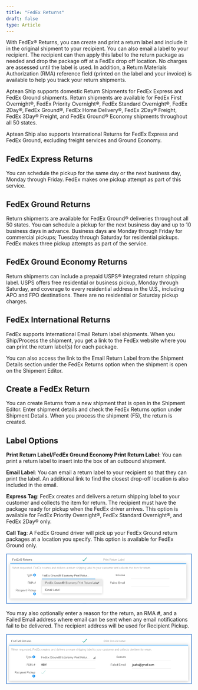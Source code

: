 ```yaml
---
title: "FedEx Returns"
draft: false
type: Article
---
```


With FedEx® Returns, you can create and print a return label and include it in the original shipment to your recipient. You can also email a label to your recipient. The recipient can then apply this label to the return package as needed and drop the package off at a FedEx drop off location. No charges are assessed until the label is used. In addition, a Return Materials Authorization (RMA) reference field (printed on the label and your invoice) is available to help you track your return shipments.

Aptean Ship supports domestic Return Shipments for FedEx Express and FedEx Ground shipments. Return shipments are available for FedEx First Overnight®, FedEx Priority Overnight®, FedEx Standard Overnight®, FedEx 2Day®, FedEx Ground®, FedEx Home Delivery®, FedEx 2Day® Freight, FedEx 3Day® Freight, and FedEx Ground® Economy shipments throughout all 50 states.

Aptean Ship also supports International Returns for FedEx Express and FedEx Ground, excluding freight services and Ground Economy.
## FedEx Express Returns


You can schedule the pickup for the same day or the next business day, Monday through Friday. FedEx makes one pickup attempt as part of this service.
## FedEx Ground Returns


Return shipments are available for FedEx Ground® deliveries throughout all 50 states. You can schedule a pickup for the next business day and up to 10 business days in advance. Business days are Monday through Friday for commercial pickups; Tuesday through Saturday for residential pickups. FedEx makes three pickup attempts as part of the service.
## FedEx Ground Economy Returns


Return shipments can include a prepaid USPS® integrated return shipping label. USPS offers free residential or business pickup, Monday through Saturday, and coverage to every residential address in the U.S., including APO and FPO destinations. There are no residential or Saturday pickup charges.
## FedEx International Returns


FedEx supports International Email Return label shipments. When you Ship/Process the shipment, you get a link to the FedEx website where you can print the return label(s) for each package.


You can also access the link to the Email Return Label from the Shipment Details section under the FedEx Returns option when the shipment is open on the Shipment Editor.
## Create a FedEx Return


You can create Returns from a new shipment that is open in the Shipment Editor. Enter shipment details and check the FedEx Returns option under Shipment Details. When you process the shipment (F5), the return is created.
## Label Options


**Print Return Label/FedEx Ground Economy Print Return Label**: You can print a return label to insert into the box of an outbound shipment.

**Email Label**: You can email a return label to your recipient so that they can print the label. An additional link to find the closest drop-off location is also included in the email.

**Express Tag**: FedEx creates and delivers a return shipping label to your customer and collects the item for return. The recipient must have the package ready for pickup when the FedEx driver arrives. This option is available for FedEx Priority Overnight®, FedEx Standard Overnight®, and FedEx 2Day® only.

**Call Tag**: A FedEx Ground driver will pick up your FedEx Ground return packages at a location you specify. This option is available for FedEx Ground only.

![](assets/images/aptean-shipping-software-fedex-ground-economy-returns-1.png)

You may also optionally enter a reason for the return, an RMA #, and a Failed Email address where email can be sent when any email notifications fail to be delivered. The recipient address will be used for Recipient Pickup.

![](assets/images/aptean-shipping-software-fedex-ground-economy-returns-2-1.png)


